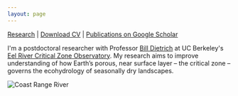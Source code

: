 ```yaml
---
layout: page
---
```


[Research](#Research) | [Download CV](https://www.dropbox.com/s/nvjg9o230v6sgqh/dralleCV.pdf?dl=0) | [Publications on Google Scholar](https://scholar.google.com/citations?user=aTBY7vAAAAAJ&hl=en)

I'm a postdoctoral researcher with Professor [Bill Dietrich](http://vcresearch.berkeley.edu/faculty/william-e-dietrich) at UC Berkeley's [Eel River Critical Zone Observatory](http://criticalzone.org/eel/). My research aims to improve understanding of how Earth’s porous, near surface layer – the critical zone – governs the ecohydrology of seasonally dry landscapes. 

![](../assets/coast.JPG "Coast Range River")



